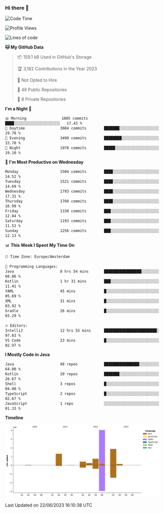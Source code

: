 ### Hi there 👋


<!--START_SECTION:waka-->
![Code Time](http://img.shields.io/badge/Code%20Time-3%2C261%20hrs%2036%20mins-blue)

![Profile Views](http://img.shields.io/badge/Profile%20Views-133-blue)

![Lines of code](https://img.shields.io/badge/From%20Hello%20World%20I%27ve%20Written-8.8%20million%20lines%20of%20code-blue)

**🐱 My GitHub Data** 

> 📦 159.1 kB Used in GitHub's Storage 
 > 
> 🏆 3,182 Contributions in the Year 2023
 > 
> 🚫 Not Opted to Hire
 > 
> 📜 46 Public Repositories 
 > 
> 🔑 8 Private Repositories 
 > 
**I'm a Night 🦉** 

```text
🌞 Morning                1805 commits        ████░░░░░░░░░░░░░░░░░░░░░   17.43 % 
🌆 Daytime                3084 commits        ███████░░░░░░░░░░░░░░░░░░   29.78 % 
🌃 Evening                3490 commits        ████████░░░░░░░░░░░░░░░░░   33.70 % 
🌙 Night                  1978 commits        █████░░░░░░░░░░░░░░░░░░░░   19.10 % 
```
📅 **I'm Most Productive on Wednesday** 

```text
Monday                   1504 commits        ████░░░░░░░░░░░░░░░░░░░░░   14.52 % 
Tuesday                  1521 commits        ████░░░░░░░░░░░░░░░░░░░░░   14.69 % 
Wednesday                1793 commits        ████░░░░░░░░░░░░░░░░░░░░░   17.31 % 
Thursday                 1760 commits        ████░░░░░░░░░░░░░░░░░░░░░   16.99 % 
Friday                   1330 commits        ███░░░░░░░░░░░░░░░░░░░░░░   12.84 % 
Saturday                 1193 commits        ███░░░░░░░░░░░░░░░░░░░░░░   11.52 % 
Sunday                   1256 commits        ███░░░░░░░░░░░░░░░░░░░░░░   12.13 % 
```


📊 **This Week I Spent My Time On** 

```text
🕑︎ Time Zone: Europe/Amsterdam

💬 Programming Languages: 
Java                     8 hrs 54 mins       █████████████████░░░░░░░░   66.86 % 
Kotlin                   1 hr 31 mins        ███░░░░░░░░░░░░░░░░░░░░░░   11.41 % 
YAML                     45 mins             █░░░░░░░░░░░░░░░░░░░░░░░░   05.69 % 
XML                      31 mins             █░░░░░░░░░░░░░░░░░░░░░░░░   03.92 % 
Gradle                   26 mins             █░░░░░░░░░░░░░░░░░░░░░░░░   03.29 % 

🔥 Editors: 
IntelliJ                 12 hrs 55 mins      ████████████████████████░   97.03 % 
VS Code                  23 mins             █░░░░░░░░░░░░░░░░░░░░░░░░   02.97 % 
```

**I Mostly Code in Java** 

```text
Java                     48 repos            ████████████████░░░░░░░░░   64.00 % 
Kotlin                   20 repos            ███████░░░░░░░░░░░░░░░░░░   26.67 % 
Shell                    3 repos             █░░░░░░░░░░░░░░░░░░░░░░░░   04.00 % 
TypeScript               2 repos             █░░░░░░░░░░░░░░░░░░░░░░░░   02.67 % 
JavaScript               1 repo              ░░░░░░░░░░░░░░░░░░░░░░░░░   01.33 % 
```



**Timeline**

![Lines of Code chart](https://raw.githubusercontent.com/powercasgamer/powercasgamer/master/assets/bar_graph.png)


 Last Updated on 22/06/2023 16:10:38 UTC
<!--END_SECTION:waka-->
